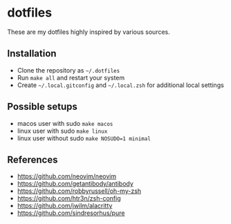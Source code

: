 # dotfiles

These are my dotfiles highly inspired by various sources.

## Installation

- Clone the repository as `~/.dotfiles`
- Run `make all` and restart your system
- Create `~/.local.gitconfig` and `~/.local.zsh` for additional local settings

## Possible setups
- macos user with sudo `make macos`
- linux user with sudo `make linux`
- linux user without sudo `make NOSUDO=1 minimal`

## References

- https://github.com/neovim/neovim
- https://github.com/getantibody/antibody
- https://github.com/robbyrussell/oh-my-zsh
- https://github.com/htr3n/zsh-config
- https://github.com/jwilm/alacritty
- https://github.com/sindresorhus/pure
